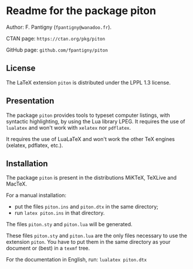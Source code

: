 # Readme for the package piton

Author: F. Pantigny (`fpantigny@wanadoo.fr`).

CTAN page: `https://ctan.org/pkg/piton`

GitHub page: `github.com/fpantigny/piton`

## License
The LaTeX extension `piton` is distributed under the LPPL 1.3 license.

## Presentation

The package `piton` provides tools to typeset computer listings, with syntactic highlighting, by using the Lua library LPEG. It requires the use of `lualatex` and won't work with `xelatex` nor `pdflatex`. 

It requires the use of LuaLaTeX and won't work the other TeX engines (xelatex, pdflatex, etc.).

## Installation

The package `piton` is present in the distributions MiKTeX, TeXLive and MacTeX.

For a manual installation:

* put the files `piton.ins` and `piton.dtx` in the same directory; 
* run `latex piton.ins` in that directory.

The files `piton.sty` and `piton.lua` will be generated.

These files `piton.sty` and `piton.lua` are the only files necessary to use the extension `piton`. 
You have to put them in the same directory as your document or (best) in a `texmf` tree. 

For the documentation in English, run: `lualatex piton.dtx`


